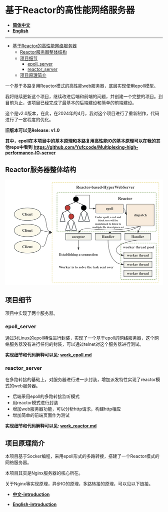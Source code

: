 # 基于Reactor的高性能网络服务器

- **[简体中文](./README-CN.md)**
- **[English](./README.md)**

***

- [基于Reactor的高性能网络服务器](#基于reactor的高性能网络服务器)
  - [Reactor服务器整体结构](#reactor服务器整体结构)
  - [项目细节](#项目细节)
    - [epoll\_server](#epoll_server)
    - [reactor\_server](#reactor_server)
  - [项目原理简介](#项目原理简介)


一个基于多路复用Reactor模式的高性能web服务器，底层实现使用epoll模型。

我将继续更新这个项目，继续改进后端和前端的问题，并创建一个完整的项目。到目前为止，该项目已经完成了最基本的后端建设和简单的前端建设。

这个是v2.0版本，在此，在2024年的4月，我对这个项目进行了重新制作，代码进行了一定程度的优化。

**旧版本可以见Release: v1.0**

**其中，epoll在本项目中的基本原理和多路复用高性能IO的基本原理可以在我的其他repo中看到**
**https://github.com/Yufccode/Multiplexing-high-performance-IO-server**

## Reactor服务器整体结构

![](./assets/server-struct.png)

## 项目细节

项目中实现了两个服务器。

### epoll_server

通过对Linux的epoll特性进行封装，实现了一个基于epoll的网络服务器，这个网络服务器没有进行任何的封装，可以通过telnet对这个服务器进行测试。

**实现细节和代码解释可以见: [work_epoll.md](./docs/work_epoll.md)**

### reactor_server

在多路转接的基础上，对服务器进行进一步封装，增加派发特性实现了reactor模式的web服务器。

- 后端采用epoll的多路转接监听模式
- 用reactor模式进行封装
- 增加web服务器功能，可以分析http请求，构建http相应
- 增加简单的前端页面作为测试

**实现细节和代码解释可以见: [work_reactor.md](./docs/work_reactor.md)**


## 项目原理简介

本项目基于Socker编程，采用epoll形式的多路转接，搭建了一个Reactor模式的网络服务器。

本项目其实是Nginx服务器的核心所在。

关于Nginx等实现原理，异步IO的原理，多路转接的原理，可以见以下链接。

- **[中文-introduction](./docs/introduction-cn.md)**

- **[English-introduction](./docs/introduction.md)**